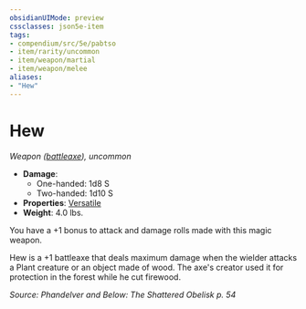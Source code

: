 ```yaml
---
obsidianUIMode: preview
cssclasses: json5e-item
tags:
- compendium/src/5e/pabtso
- item/rarity/uncommon
- item/weapon/martial
- item/weapon/melee
aliases: 
- "Hew"
---
```

# Hew
*Weapon ([battleaxe](2-Mechanics/CLI/items/battleaxe.md)), uncommon*  

- **Damage**:
  - One-handed: 1d8 S
  - Two-handed: 1d10 S
- **Properties**: [Versatile](2-Mechanics/CLI/rules/item-properties.md#Versatile)
- **Weight**: 4.0 lbs.

You have a +1 bonus to attack and damage rolls made with this magic weapon.

Hew is a +1 battleaxe that deals maximum damage when the wielder attacks a Plant creature or an object made of wood. The axe's creator used it for protection in the forest while he cut firewood.

*Source: Phandelver and Below: The Shattered Obelisk p. 54*